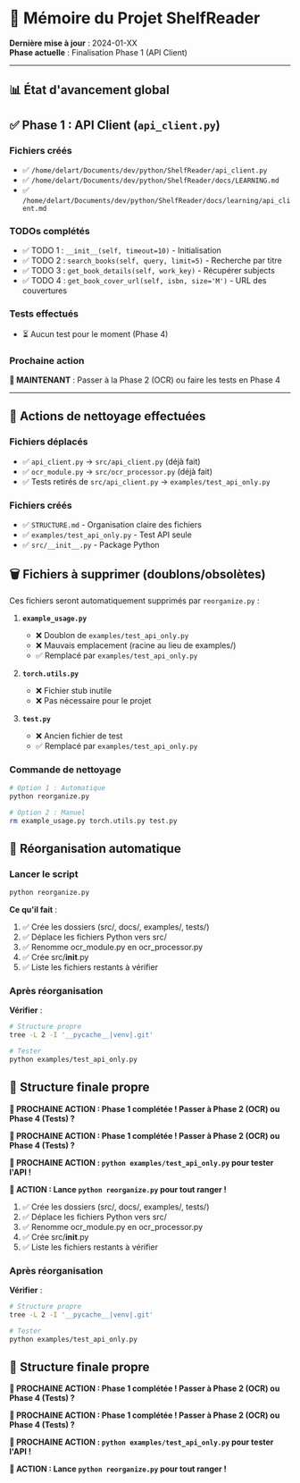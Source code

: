 # 🧠 Mémoire du Projet ShelfReader

**Dernière mise à jour** : 2024-01-XX  
**Phase actuelle** : Finalisation Phase 1 (API Client)

---

## 📊 État d'avancement global

## ✅ Phase 1 : API Client (`api_client.py`)

### Fichiers créés
- ✅ `/home/delart/Documents/dev/python/ShelfReader/api_client.py`
- ✅ `/home/delart/Documents/dev/python/ShelfReader/docs/LEARNING.md`
- ✅ `/home/delart/Documents/dev/python/ShelfReader/docs/learning/api_client.md`

### TODOs complétés
- ✅ TODO 1 : `__init__(self, timeout=10)` - Initialisation
- ✅ TODO 2 : `search_books(self, query, limit=5)` - Recherche par titre
- ✅ TODO 3 : `get_book_details(self, work_key)` - Récupérer subjects
- ✅ TODO 4 : `get_book_cover_url(self, isbn, size='M')` - URL des couvertures

### Tests effectués
- ⏳ Aucun test pour le moment (Phase 4)

### Prochaine action
**🎯 MAINTENANT** : Passer à la Phase 2 (OCR) ou faire les tests en Phase 4

---

## 🧹 Actions de nettoyage effectuées

### Fichiers déplacés
- ✅ `api_client.py` → `src/api_client.py` (déjà fait)
- ✅ `ocr_module.py` → `src/ocr_processor.py` (déjà fait)
- ✅ Tests retirés de `src/api_client.py` → `examples/test_api_only.py`

### Fichiers créés
- ✅ `STRUCTURE.md` - Organisation claire des fichiers
- ✅ `examples/test_api_only.py` - Test API seule
- ✅ `src/__init__.py` - Package Python

## 🗑️ Fichiers à supprimer (doublons/obsolètes)

Ces fichiers seront automatiquement supprimés par `reorganize.py` :

1. **`example_usage.py`**
   - ❌ Doublon de `examples/test_api_only.py`
   - ❌ Mauvais emplacement (racine au lieu de examples/)
   - ✅ Remplacé par `examples/test_api_only.py`

2. **`torch.utils.py`**
   - ❌ Fichier stub inutile
   - ❌ Pas nécessaire pour le projet

3. **`test.py`**
   - ❌ Ancien fichier de test
   - ✅ Remplacé par `examples/test_api_only.py`

### Commande de nettoyage

```bash
# Option 1 : Automatique
python reorganize.py

# Option 2 : Manuel
rm example_usage.py torch.utils.py test.py
```

## 🧹 Réorganisation automatique

### Lancer le script
```bash
python reorganize.py
```

**Ce qu'il fait** :
1. ✅ Crée les dossiers (src/, docs/, examples/, tests/)
2. ✅ Déplace les fichiers Python vers src/
3. ✅ Renomme ocr_module.py en ocr_processor.py
4. ✅ Crée src/__init__.py
5. ✅ Liste les fichiers restants à vérifier

### Après réorganisation

**Vérifier** :
```bash
# Structure propre
tree -L 2 -I '__pycache__|venv|.git'

# Tester
python examples/test_api_only.py
```

## 📂 Structure finale propre

**🚀 PROCHAINE ACTION : Phase 1 complétée ! Passer à Phase 2 (OCR) ou Phase 4 (Tests) ?**

**🚀 PROCHAINE ACTION : Phase 1 complétée ! Passer à Phase 2 (OCR) ou Phase 4 (Tests) ?**

**🚀 PROCHAINE ACTION : `python examples/test_api_only.py` pour tester l'API !**

**🚀 ACTION : Lance `python reorganize.py` pour tout ranger !**
1. ✅ Crée les dossiers (src/, docs/, examples/, tests/)
2. ✅ Déplace les fichiers Python vers src/
3. ✅ Renomme ocr_module.py en ocr_processor.py
4. ✅ Crée src/__init__.py
5. ✅ Liste les fichiers restants à vérifier

### Après réorganisation

**Vérifier** :
```bash
# Structure propre
tree -L 2 -I '__pycache__|venv|.git'

# Tester
python examples/test_api_only.py
```

## 📂 Structure finale propre

**🚀 PROCHAINE ACTION : Phase 1 complétée ! Passer à Phase 2 (OCR) ou Phase 4 (Tests) ?**

**🚀 PROCHAINE ACTION : Phase 1 complétée ! Passer à Phase 2 (OCR) ou Phase 4 (Tests) ?**

**🚀 PROCHAINE ACTION : `python examples/test_api_only.py` pour tester l'API !**

**🚀 ACTION : Lance `python reorganize.py` pour tout ranger !**

